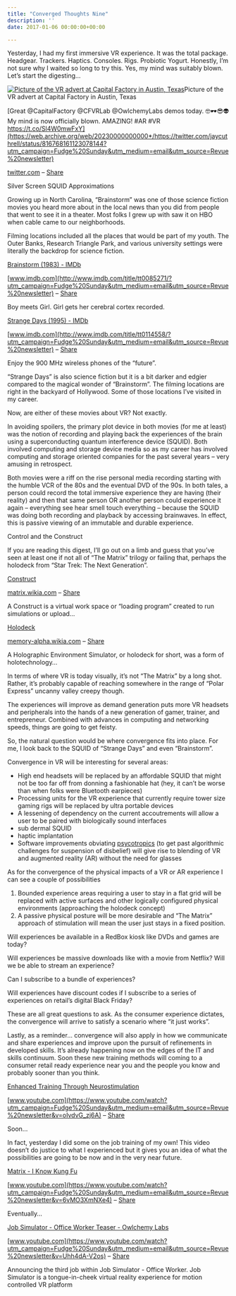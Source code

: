 ```yaml
---
title: "Converged Thoughts Nine"
description: ''
date: 2017-01-06 00:00:00+00:00

---
```


Yesterday, I had my first immersive VR experience. It was the total package. Headgear. Trackers. Haptics. Consoles. Rigs. Probiotic Yogurt. Honestly, I’m not sure why I waited so long to try this. Yes, my mind was suitably blown. Let’s start the digesting…



[![Picture of the VR advert at Capital Factory in Austin, Texas](https://substack.com/static/8fdb7dc768b24768a0abb241469b411e/0a47e/vr.png "Picture of the VR advert at Capital Factory in Austin, Texas")](https://substackcdn.com/image/fetch/f_auto,q_auto:good,fl_progressive:steep/https%3A%2F%2Fsubstack.com%2Fstatic%2F8fdb7dc768b24768a0abb241469b411e%2F0a47e%2Fvr.png)Picture of the VR advert at Capital Factory in Austin, Texas

[Great @CapitalFactory @CFVRLab @OwlchemyLabs demos today. 🤓🕶😎👽 My mind is now officially blown. AMAZING! #AR #VR https://t.co/Sl4W0mwFxY](https://web.archive.org/web/20230000000000*/https://twitter.com/jaycuthrell/status/816768161123078144?utm_campaign=Fudge%20Sunday&utm_medium=email&utm_source=Revue%20newsletter)

[twitter.com](https://web.archive.org/web/20230000000000*/https://twitter.com/jaycuthrell/status/816768161123078144?utm_campaign=Fudge%20Sunday&utm_medium=email&utm_source=Revue%20newsletter) – [Share](http://rev.vu/owlrY?utm_campaign=Issue&utm_content=share&utm_medium=email&utm_source=Fudge+Sunday)

Silver Screen SQUID Approximations

Growing up in North Carolina, “Brainstorm” was one of those science fiction movies you heard more about in the local news than you did from people that went to see it in a theater. Most folks I grew up with saw it on HBO when cable came to our neighborhoods.

Filming locations included all the places that would be part of my youth. The Outer Banks, Research Triangle Park, and various university settings were literally the backdrop for science fiction.

[Brainstorm (1983) - IMDb](http://www.imdb.com/title/tt0085271/?utm_campaign=Fudge%20Sunday&utm_medium=email&utm_source=Revue%20newsletter)

[www.imdb.com](http://www.imdb.com/title/tt0085271/?utm_campaign=Fudge%20Sunday&utm_medium=email&utm_source=Revue%20newsletter) – [Share](http://rev.vu/7OY3A?utm_campaign=Issue&utm_content=share&utm_medium=email&utm_source=Fudge+Sunday)

Boy meets Girl. Girl gets her cerebral cortex recorded.

[Strange Days (1995) - IMDb](http://www.imdb.com/title/tt0114558/?utm_campaign=Fudge%20Sunday&utm_medium=email&utm_source=Revue%20newsletter)

[www.imdb.com](http://www.imdb.com/title/tt0114558/?utm_campaign=Fudge%20Sunday&utm_medium=email&utm_source=Revue%20newsletter) – [Share](http://rev.vu/rjlqk?utm_campaign=Issue&utm_content=share&utm_medium=email&utm_source=Fudge+Sunday)

Enjoy the 900 MHz wireless phones of the “future”.

“Strange Days” is also science fiction but it is a bit darker and edgier compared to the magical wonder of “Brainstorm”. The filming locations are right in the backyard of Hollywood. Some of those locations I’ve visited in my career.

Now, are either of these movies about VR? Not exactly.

In avoiding spoilers, the primary plot device in both movies (for me at least) was the notion of recording and playing back the experiences of the brain using a superconducting quantum interference device (SQUID). Both involved computing and storage device media so as my career has involved computing and storage oriented companies for the past several years – very amusing in retrospect.

Both movies were a riff on the rise personal media recording starting with the humble VCR of the 80s and the eventual DVD of the 90s. In both tales, a person could record the total immersive experience they are having (their reality) and then that same person OR another person could experience it again – everything see hear smell touch everything – because the SQUID was doing both recording and playback by accessing brainwaves. In effect, this is passive viewing of an immutable and durable experience.

Control and the Construct

If you are reading this digest, I’ll go out on a limb and guess that you’ve seen at least one if not all of “The Matrix” trilogy or failing that, perhaps the holodeck from “Star Trek: The Next Generation”.

[Construct](http://matrix.wikia.com/wiki/Construct?utm_campaign=Fudge%20Sunday&utm_medium=email&utm_source=Revue%20newsletter)

[matrix.wikia.com](http://matrix.wikia.com/wiki/Construct?utm_campaign=Fudge%20Sunday&utm_medium=email&utm_source=Revue%20newsletter) – [Share](http://rev.vu/M9qJk?utm_campaign=Issue&utm_content=share&utm_medium=email&utm_source=Fudge+Sunday)

A Construct is a virtual work space or “loading program” created to run simulations or upload…

[Holodeck](http://memory-alpha.wikia.com/wiki/Holodeck?utm_campaign=Fudge%20Sunday&utm_medium=email&utm_source=Revue%20newsletter)

[memory-alpha.wikia.com](http://memory-alpha.wikia.com/wiki/Holodeck?utm_campaign=Fudge%20Sunday&utm_medium=email&utm_source=Revue%20newsletter) – [Share](http://rev.vu/7OY76?utm_campaign=Issue&utm_content=share&utm_medium=email&utm_source=Fudge+Sunday)

A Holographic Environment Simulator, or holodeck for short, was a form of holotechnology…

In terms of where VR is today visually, it’s not “The Matrix” by a long shot. Rather, it’s probably capable of reaching somewhere in the range of “Polar Express” uncanny valley creepy though.

The experiences will improve as demand generation puts more VR headsets and peripherals into the hands of a new generation of gamer, trainer, and entrepreneur. Combined with advances in computing and networking speeds, things are going to get feisty.

So, the natural question would be where convergence fits into place. For me, I look back to the SQUID of “Strange Days” and even “Brainstorm”.

Convergence in VR will be interesting for several areas:

* High end headsets will be replaced by an affordable SQUID that might not be too far off from donning a fashionable hat (hey, it can’t be worse than when folks were Bluetooth earpieces)
* Processing units for the VR experience that currently require tower size gaming rigs will be replaced by ultra portable devices
* A lessening of dependency on the current accoutrements will allow a user to be paired with biologically sound interfaces
* sub dermal SQUID
* haptic implantation
* Software improvements obviating [psycotropics](http://www.imdb.com/title/tt0104692/?utm_campaign=Fudge%20Sunday&utm_medium=email&utm_source=Revue%20newsletter) (to get past algorithmic challenges for suspension of disbelief) will give rise to blending of VR and augmented reality (AR) without the need for glasses

As for the convergence of the physical impacts of a VR or AR experience I can see a couple of possibilities

1. Bounded experience areas requiring a user to stay in a flat grid will be replaced with active surfaces and other logically configured physical environments (approaching the holodeck concept)
2. A passive physical posture will be more desirable and “The Matrix” approach of stimulation will mean the user just stays in a fixed position.

Will experiences be available in a RedBox kiosk like DVDs and games are today?

Will experiences be massive downloads like with a movie from Netflix? Will we be able to stream an experience?

Can I subscribe to a bundle of experiences?

Will experiences have discount codes if I subscribe to a series of experiences on retail’s digital Black Friday?

These are all great questions to ask. As the consumer experience dictates, the convergence will arrive to satisfy a scenario where “it just works”.

Lastly, as a reminder… convergence will also apply in how we communicate and share experiences and improve upon the pursuit of refinements in developed skills. It’s already happening now on the edges of the IT and skills continuum. Soon these new training methods will coming to a consumer retail ready experience near you and the people you know and probably sooner than you think.

[Enhanced Training Through Neurostimulation](https://www.youtube.com/watch?utm_campaign=Fudge%20Sunday&utm_medium=email&utm_source=Revue%20newsletter&v=oIvdvG_zj6A)

[www.youtube.com](https://www.youtube.com/watch?utm_campaign=Fudge%20Sunday&utm_medium=email&utm_source=Revue%20newsletter&v=oIvdvG_zj6A) – [Share](http://rev.vu/3RqKA?utm_campaign=Issue&utm_content=share&utm_medium=email&utm_source=Fudge+Sunday)

Soon…

In fact, yesterday I did some on the job training of my own! This video doesn’t do justice to what I experienced but it gives you an idea of what the possibilities are going to be now and in the very near future.

[Matrix - I Know Kung Fu](https://www.youtube.com/watch?utm_campaign=Fudge%20Sunday&utm_medium=email&utm_source=Revue%20newsletter&v=6vMO3XmNXe4)

[www.youtube.com](https://www.youtube.com/watch?utm_campaign=Fudge%20Sunday&utm_medium=email&utm_source=Revue%20newsletter&v=6vMO3XmNXe4) – [Share](http://rev.vu/9O44Y?utm_campaign=Issue&utm_content=share&utm_medium=email&utm_source=Fudge+Sunday)

Eventually…

[Job Simulator - Office Worker Teaser - Owlchemy Labs](https://www.youtube.com/watch?utm_campaign=Fudge%20Sunday&utm_medium=email&utm_source=Revue%20newsletter&v=Uhh4dA-V2os)

[www.youtube.com](https://www.youtube.com/watch?utm_campaign=Fudge%20Sunday&utm_medium=email&utm_source=Revue%20newsletter&v=Uhh4dA-V2os) – [Share](http://rev.vu/M9qmk?utm_campaign=Issue&utm_content=share&utm_medium=email&utm_source=Fudge+Sunday)

Announcing the third job within Job Simulator - Office Worker. Job Simulator is a tongue-in-cheek virtual reality experience for motion controlled VR platform

